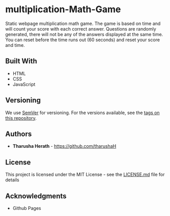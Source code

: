 # multiplication-Math-Game
Static webpage multiplication math game. The game is based on time and will count your score with each correct answer. 
Questions are randomly generated, there will not be any of the answers displayed at the same time.
You can reset before the time runs out (60 seconds) and reset your score and time.

## Built With

* HTML
* CSS
* JavaScript

## Versioning

We use [SemVer](http://semver.org/) for versioning. For the versions available, see the [tags on this repository](https://github.com/your/project/tags). 

## Authors

* **Tharusha Herath** - https://github.com/tharushaH

## License

This project is licensed under the MIT License - see the [LICENSE.md](LICENSE.md) file for details

## Acknowledgments

* Github Pages
